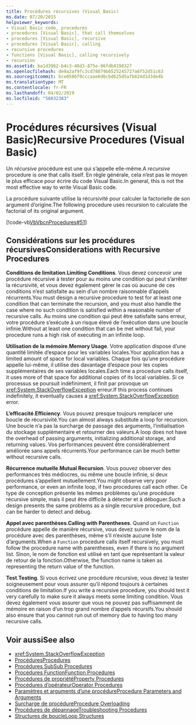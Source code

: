 ```yaml
---
title: Procédures récursives (Visual Basic)
ms.date: 07/20/2015
helpviewer_keywords:
- Visual Basic code, procedures
- procedures [Visual Basic], that call themselves
- procedures [Visual Basic], recursive
- procedures [Visual Basic], calling
- recursive procedures
- functions [Visual Basic], calling recursively
- recursion
ms.assetid: ba1d3962-b4c3-48d3-875e-96fdb4198327
ms.openlocfilehash: de9a2af9fc3cd78879b6525245727a6f52d51c63
ms.sourcegitcommit: bce0586f0cccaae6d6cbd625d5a7b824d1d3de4b
ms.translationtype: MT
ms.contentlocale: fr-FR
ms.lasthandoff: 04/02/2019
ms.locfileid: "58832383"
---
```

# <a name="recursive-procedures-visual-basic"></a><span data-ttu-id="c245d-102">Procédures récursives (Visual Basic)</span><span class="sxs-lookup"><span data-stu-id="c245d-102">Recursive Procedures (Visual Basic)</span></span>
<span data-ttu-id="c245d-103">Un *récursive* procédure est une qui s’appelle elle-même.</span><span class="sxs-lookup"><span data-stu-id="c245d-103">A *recursive* procedure is one that calls itself.</span></span> <span data-ttu-id="c245d-104">En règle générale, cela n’est pas le moyen le plus efficace pour écrire du code Visual Basic.</span><span class="sxs-lookup"><span data-stu-id="c245d-104">In general, this is not the most effective way to write Visual Basic code.</span></span>  
  
 <span data-ttu-id="c245d-105">La procédure suivante utilise la récursivité pour calculer la factorielle de son argument d’origine.</span><span class="sxs-lookup"><span data-stu-id="c245d-105">The following procedure uses recursion to calculate the factorial of its original argument.</span></span>  
  
 [!code-vb[VbVbcnProcedures#51](~/samples/snippets/visualbasic/VS_Snippets_VBCSharp/VbVbcnProcedures/VB/Class1.vb#51)]  
  
## <a name="considerations-with-recursive-procedures"></a><span data-ttu-id="c245d-106">Considérations sur les procédures récursives</span><span class="sxs-lookup"><span data-stu-id="c245d-106">Considerations with Recursive Procedures</span></span>  
 <span data-ttu-id="c245d-107">**Conditions de limitation**.</span><span class="sxs-lookup"><span data-stu-id="c245d-107">**Limiting Conditions**.</span></span> <span data-ttu-id="c245d-108">Vous devez concevoir une procédure récursive à tester pour au moins une condition qui peut s’arrêter la récursivité, et vous devez également gérer le cas où aucune de ces conditions n’est satisfaite au sein d’un nombre raisonnable d’appels récurrents.</span><span class="sxs-lookup"><span data-stu-id="c245d-108">You must design a recursive procedure to test for at least one condition that can terminate the recursion, and you must also handle the case where no such condition is satisfied within a reasonable number of recursive calls.</span></span> <span data-ttu-id="c245d-109">Au moins une condition qui peut être satisfaite sans erreur, votre procédure s’exécute à un risque élevé de l’exécution dans une boucle infinie.</span><span class="sxs-lookup"><span data-stu-id="c245d-109">Without at least one condition that can be met without fail, your procedure runs a high risk of executing in an infinite loop.</span></span>  
  
 <span data-ttu-id="c245d-110">**Utilisation de la mémoire**.</span><span class="sxs-lookup"><span data-stu-id="c245d-110">**Memory Usage**.</span></span> <span data-ttu-id="c245d-111">Votre application dispose d’une quantité limitée d’espace pour les variables locales.</span><span class="sxs-lookup"><span data-stu-id="c245d-111">Your application has a limited amount of space for local variables.</span></span> <span data-ttu-id="c245d-112">Chaque fois qu’une procédure appelle lui-même, il utilise des davantage d’espace pour les copies supplémentaires de ses variables locales.</span><span class="sxs-lookup"><span data-stu-id="c245d-112">Each time a procedure calls itself, it uses more of that space for additional copies of its local variables.</span></span> <span data-ttu-id="c245d-113">Si ce processus se poursuit indéfiniment, il finit par provoque un <xref:System.StackOverflowException> erreur.</span><span class="sxs-lookup"><span data-stu-id="c245d-113">If this process continues indefinitely, it eventually causes a <xref:System.StackOverflowException> error.</span></span>  
  
 <span data-ttu-id="c245d-114">**L’efficacité**.</span><span class="sxs-lookup"><span data-stu-id="c245d-114">**Efficiency**.</span></span> <span data-ttu-id="c245d-115">Vous pouvez presque toujours remplacer une boucle de récursivité.</span><span class="sxs-lookup"><span data-stu-id="c245d-115">You can almost always substitute a loop for recursion.</span></span> <span data-ttu-id="c245d-116">Une boucle n’a pas la surcharge de passage des arguments, l’initialisation du stockage supplémentaire et retourner des valeurs.</span><span class="sxs-lookup"><span data-stu-id="c245d-116">A loop does not have the overhead of passing arguments, initializing additional storage, and returning values.</span></span> <span data-ttu-id="c245d-117">Vos performances peuvent être considérablement améliorée sans appels récurrents.</span><span class="sxs-lookup"><span data-stu-id="c245d-117">Your performance can be much better without recursive calls.</span></span>  
  
 <span data-ttu-id="c245d-118">**Récurrence mutuelle**.</span><span class="sxs-lookup"><span data-stu-id="c245d-118">**Mutual Recursion**.</span></span> <span data-ttu-id="c245d-119">Vous pouvez observer des performances très médiocres, ou même une boucle infinie, si deux procédures s’appellent mutuellement.</span><span class="sxs-lookup"><span data-stu-id="c245d-119">You might observe very poor performance, or even an infinite loop, if two procedures call each other.</span></span> <span data-ttu-id="c245d-120">Ce type de conception présente les mêmes problèmes qu’une procédure récursive simple, mais il peut être difficile à détecter et à déboguer.</span><span class="sxs-lookup"><span data-stu-id="c245d-120">Such a design presents the same problems as a single recursive procedure, but can be harder to detect and debug.</span></span>  
  
 <span data-ttu-id="c245d-121">**Appel avec parenthèses**.</span><span class="sxs-lookup"><span data-stu-id="c245d-121">**Calling with Parentheses**.</span></span> <span data-ttu-id="c245d-122">Quand un `Function` procédure appelle de manière récursive, vous devez suivre le nom de la procédure avec des parenthèses, même s’il n’existe aucune liste d’arguments.</span><span class="sxs-lookup"><span data-stu-id="c245d-122">When a `Function` procedure calls itself recursively, you must follow the procedure name with parentheses, even if there is no argument list.</span></span> <span data-ttu-id="c245d-123">Sinon, le nom de fonction est utilisé en tant que représentant la valeur de retour de la fonction.</span><span class="sxs-lookup"><span data-stu-id="c245d-123">Otherwise, the function name is taken as representing the return value of the function.</span></span>  
  
 <span data-ttu-id="c245d-124">**Test**.</span><span class="sxs-lookup"><span data-stu-id="c245d-124">**Testing**.</span></span> <span data-ttu-id="c245d-125">Si vous écrivez une procédure récursive, vous devez la tester soigneusement pour vous assurer qu’il répond toujours à certaines conditions de limitation.</span><span class="sxs-lookup"><span data-stu-id="c245d-125">If you write a recursive procedure, you should test it very carefully to make sure it always meets some limiting condition.</span></span> <span data-ttu-id="c245d-126">Vous devez également vous assurer que vous ne pouvez pas suffisamment de mémoire en raison d’un trop grand nombre d’appels récursifs.</span><span class="sxs-lookup"><span data-stu-id="c245d-126">You should also ensure that you cannot run out of memory due to having too many recursive calls.</span></span>  
  
## <a name="see-also"></a><span data-ttu-id="c245d-127">Voir aussi</span><span class="sxs-lookup"><span data-stu-id="c245d-127">See also</span></span>

- <xref:System.StackOverflowException>
- [<span data-ttu-id="c245d-128">Procédures</span><span class="sxs-lookup"><span data-stu-id="c245d-128">Procedures</span></span>](./index.md)
- [<span data-ttu-id="c245d-129">Procédures Sub</span><span class="sxs-lookup"><span data-stu-id="c245d-129">Sub Procedures</span></span>](./sub-procedures.md)
- [<span data-ttu-id="c245d-130">Procédures Function</span><span class="sxs-lookup"><span data-stu-id="c245d-130">Function Procedures</span></span>](./function-procedures.md)
- [<span data-ttu-id="c245d-131">Procédures de propriété</span><span class="sxs-lookup"><span data-stu-id="c245d-131">Property Procedures</span></span>](./property-procedures.md)
- [<span data-ttu-id="c245d-132">Procédures d’opérateur</span><span class="sxs-lookup"><span data-stu-id="c245d-132">Operator Procedures</span></span>](./operator-procedures.md)
- [<span data-ttu-id="c245d-133">Paramètres et arguments d’une procédure</span><span class="sxs-lookup"><span data-stu-id="c245d-133">Procedure Parameters and Arguments</span></span>](./procedure-parameters-and-arguments.md)
- [<span data-ttu-id="c245d-134">Surcharge de procédure</span><span class="sxs-lookup"><span data-stu-id="c245d-134">Procedure Overloading</span></span>](./procedure-overloading.md)
- [<span data-ttu-id="c245d-135">Procédures de dépannage</span><span class="sxs-lookup"><span data-stu-id="c245d-135">Troubleshooting Procedures</span></span>](./troubleshooting-procedures.md)
- [<span data-ttu-id="c245d-136">Structures de boucle</span><span class="sxs-lookup"><span data-stu-id="c245d-136">Loop Structures</span></span>](../../../../visual-basic/programming-guide/language-features/control-flow/loop-structures.md)
